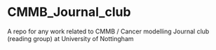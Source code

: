 # CMMB_Journal_club
 A repo for any work related to CMMB / Cancer modelling Journal club (reading group) at University of Nottingham
